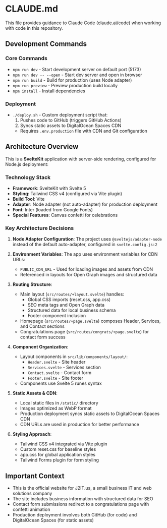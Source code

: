 # CLAUDE.md

This file provides guidance to Claude Code (claude.ai/code) when working with code in this repository.

## Development Commands

### Core Commands
- `npm run dev` - Start development server on default port (5173)
- `npm run dev -- --open` - Start dev server and open in browser
- `npm run build` - Build for production (uses Node adapter)
- `npm run preview` - Preview production build locally
- `npm install` - Install dependencies

### Deployment
- `./deploy.sh` - Custom deployment script that:
  1. Pushes code to GitHub (triggers GitHub Actions)
  2. Syncs static assets to DigitalOcean Spaces CDN
  - Requires `.env.production` file with CDN and Git configuration

## Architecture Overview

This is a **SvelteKit** application with server-side rendering, configured for Node.js deployment:

### Technology Stack
- **Framework**: SvelteKit with Svelte 5
- **Styling**: Tailwind CSS v4 (configured via Vite plugin)
- **Build Tool**: Vite
- **Adapter**: Node adapter (not auto-adapter) for production deployment
- **Font**: Inter (loaded from Google Fonts)
- **Special Features**: Canvas confetti for celebrations

### Key Architecture Decisions

1. **Node Adapter Configuration**: The project uses `@sveltejs/adapter-node` instead of the default auto-adapter, configured in `svelte.config.js:2`

2. **Environment Variables**: The app uses environment variables for CDN URLs:
   - `PUBLIC_CDN_URL` - Used for loading images and assets from CDN
   - Referenced in layouts for Open Graph images and structured data

3. **Routing Structure**:
   - Main layout (`src/routes/+layout.svelte`) handles:
     - Global CSS imports (reset.css, app.css)
     - SEO meta tags and Open Graph data
     - Structured data for local business schema
     - Footer component inclusion
   - Homepage (`src/routes/+page.svelte`) composes Header, Services, and Contact sections
   - Congratulations page (`src/routes/congrats/+page.svelte`) for contact form success

4. **Component Organization**:
   - Layout components in `src/lib/components/layout/`:
     - `Header.svelte` - Site header
     - `Services.svelte` - Services section
     - `Contact.svelte` - Contact form
     - `Footer.svelte` - Site footer
   - Components use Svelte 5 runes syntax

5. **Static Assets & CDN**:
   - Local static files in `/static/` directory
   - Images optimized as WebP format
   - Production deployment syncs static assets to DigitalOcean Spaces CDN
   - CDN URLs are used in production for better performance

6. **Styling Approach**:
   - Tailwind CSS v4 integrated via Vite plugin
   - Custom reset.css for baseline styles
   - app.css for global application styles
   - Tailwind Forms plugin for form styling

## Important Context

- This is the official website for J2IT.us, a small business IT and web solutions company
- The site includes business information with structured data for SEO
- Contact form submissions redirect to a congratulations page with confetti animation
- Production deployment involves both GitHub (for code) and DigitalOcean Spaces (for static assets)